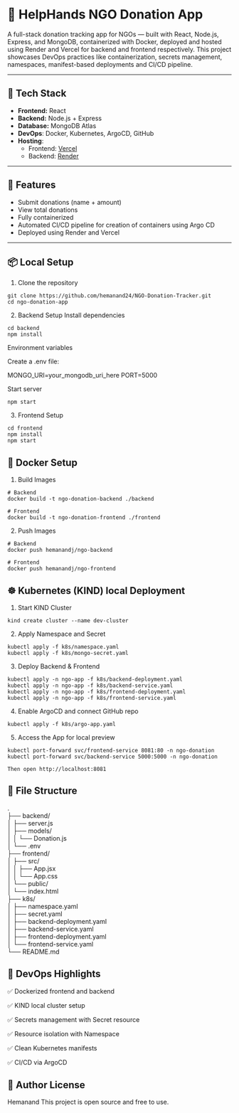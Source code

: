 # 🫱 HelpHands NGO Donation App

A full-stack donation tracking app for NGOs — built with React, Node.js, Express, and MongoDB, containerized with Docker, deployed and hosted using Render and Vercel for backend and frontend respectively. This project showcases DevOps practices like containerization, secrets management, namespaces, manifest-based deployments and CI/CD pipeline.

---

## 🧱 Tech Stack

- **Frontend:** React
- **Backend:** Node.js + Express
- **Database:** MongoDB Atlas
- **DevOps**: Docker, Kubernetes, ArgoCD, GitHub
- **Hosting**:
  - Frontend: [Vercel](https://ngo-donation-tracker.vercel.app/)
  - Backend: [Render](https://ngo-donation-tracker-1.onrender.com)
---

## 🚀 Features

- Submit donations (name + amount)
- View total donations
- Fully containerized
- Automated CI/CD pipeline for creation of containers using Argo CD
- Deployed using Render and Vercel

---

## 📦 Local Setup

1. Clone the repository

```
git clone https://github.com/hemanand24/NGO-Donation-Tracker.git
cd ngo-donation-app
```
2. Backend Setup
Install dependencies
```
cd backend
npm install
```
Environment variables

Create a .env file:

MONGO_URI=your_mongodb_uri_here
PORT=5000

Start server
```
npm start
```
3. Frontend Setup
```
cd frontend
npm install
npm start
```
## 🐳 Docker Setup
1. Build Images
```
# Backend
docker build -t ngo-donation-backend ./backend

# Frontend
docker build -t ngo-donation-frontend ./frontend
```
2. Push Images
```
# Backend
docker push hemanandj/ngo-backend

# Frontend
docker push hemanandj/ngo-frontend
```
## ☸️ Kubernetes (KIND) local Deployment
1. Start KIND Cluster
```
kind create cluster --name dev-cluster
```
2. Apply Namespace and Secret
```
kubectl apply -f k8s/namespace.yaml
kubectl apply -f k8s/mongo-secret.yaml
```
3. Deploy Backend & Frontend
```
kubectl apply -n ngo-app -f k8s/backend-deployment.yaml
kubectl apply -n ngo-app -f k8s/backend-service.yaml
kubectl apply -n ngo-app -f k8s/frontend-deployment.yaml
kubectl apply -n ngo-app -f k8s/frontend-service.yaml
```
4. Enable ArgoCD and connect GitHub repo
```
kubectl apply -f k8s/argo-app.yaml
```
5. Access the App for local preview
```
kubectl port-forward svc/frontend-service 8081:80 -n ngo-donation
kubectl port-forward svc/backend-service 5000:5000 -n ngo-donation

Then open http://localhost:8081
```
## 📂 File Structure

.                                                                                                                                                          
├── backend/                                                                                                                                               
│   ├── server.js                                                                                                                                          
│   ├── models/                                                                                                                                            
│   │   └── Donation.js                                                                                                                                    
│   └── .env                                                                                                                                               
├── frontend/                                                                                                                                              
│   ├── src/                                                                                                                                               
│   │   ├── App.jsx                                                                                                                                        
│   │   └── App.css                                                                                                                                        
│   └── public/                                                                                                                                            
│       └── index.html                                                                                                                                     
├── k8s/                                                                                                                                                   
│   ├── namespace.yaml                                                                                                                                     
│   ├── secret.yaml                                                                                                                                        
│   ├── backend-deployment.yaml                                                                                                                            
│   ├── backend-service.yaml                                                                                                                               
│   ├── frontend-deployment.yaml                                                                                                                           
│   └── frontend-service.yaml                                                                                                                              
└── README.md                                                                                                                                              


## 📌 DevOps Highlights
    
  ✅ Dockerized frontend and backend

  ✅ KIND local cluster setup

  ✅ Secrets management with Secret resource

  ✅ Resource isolation with Namespace

  ✅ Clean Kubernetes manifests

  ✅ CI/CD via ArgoCD 


## 👤 Author License

Hemanand
This project is open source and free to use.
